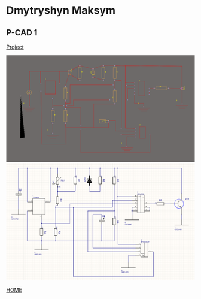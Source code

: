 # Dmytryshyn Maksym

## P-CAD 1

[Project](docs/5/Imported%20Untitled1.PrjPcb/Untitled1.PrjPcb)


![img1](docs/5/1.png)
![img1](docs/5/2.png)


[HOME](README.md)